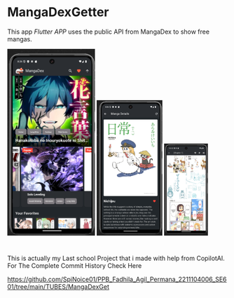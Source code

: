 # MangaDexGetter

This app *Flutter APP* uses the public API from MangaDex to show free mangas.

<img src="MdAsset/1.png" alt="MangaDexGetter" width="200"/>
<img src="MdAsset/2.png" alt="MangaDexGetter" width="150"/>
<img src="MdAsset/3.png" alt="MangaDexGetter" width="100"/>

# 

This is actually my Last school Project that i made with help from CopilotAI. For The Complete Commit History Check Here 

https://github.com/SpiNoice01/PPB_Fadhila_Agil_Permana_2211104006_SE601/tree/main/TUBES/MangaDexGet